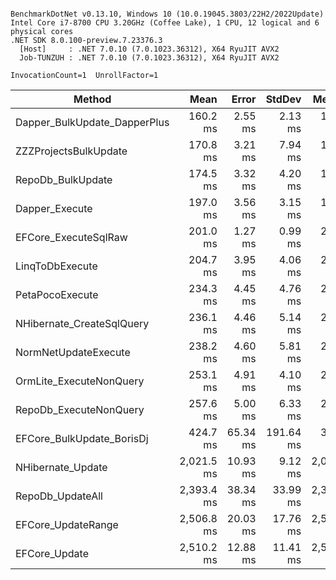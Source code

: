 ```

BenchmarkDotNet v0.13.10, Windows 10 (10.0.19045.3803/22H2/2022Update)
Intel Core i7-8700 CPU 3.20GHz (Coffee Lake), 1 CPU, 12 logical and 6 physical cores
.NET SDK 8.0.100-preview.7.23376.3
  [Host]     : .NET 7.0.10 (7.0.1023.36312), X64 RyuJIT AVX2
  Job-TUNZUH : .NET 7.0.10 (7.0.1023.36312), X64 RyuJIT AVX2

InvocationCount=1  UnrollFactor=1  

```
| Method                       | Mean       | Error    | StdDev    | Median     | Rank | Gen0       | Gen1      | Gen2      | Allocated |
|----------------------------- |-----------:|---------:|----------:|-----------:|-----:|-----------:|----------:|----------:|----------:|
| Dapper_BulkUpdate_DapperPlus |   160.2 ms |  2.55 ms |   2.13 ms |   159.7 ms |    1 |          - |         - |         - |   5.39 MB |
| ZZZProjectsBulkUpdate        |   170.8 ms |  3.21 ms |   7.94 ms |   168.4 ms |    2 |          - |         - |         - |   1.82 MB |
| RepoDb_BulkUpdate            |   174.5 ms |  3.32 ms |   4.20 ms |   174.5 ms |    3 |          - |         - |         - |   1.07 MB |
| Dapper_Execute               |   197.0 ms |  3.56 ms |   3.15 ms |   196.6 ms |    4 |          - |         - |         - |   5.67 MB |
| EFCore_ExecuteSqlRaw         |   201.0 ms |  1.27 ms |   0.99 ms |   201.2 ms |    5 |          - |         - |         - |   5.68 MB |
| LinqToDbExecute              |   204.7 ms |  3.95 ms |   4.06 ms |   203.2 ms |    5 |          - |         - |         - |   5.67 MB |
| PetaPocoExecute              |   234.3 ms |  4.45 ms |   4.76 ms |   232.6 ms |    6 |          - |         - |         - |   5.68 MB |
| NHibernate_CreateSqlQuery    |   236.1 ms |  4.46 ms |   5.14 ms |   236.2 ms |    6 |          - |         - |         - |    5.7 MB |
| NormNetUpdateExecute         |   238.2 ms |  4.60 ms |   5.81 ms |   238.4 ms |    6 |          - |         - |         - |  11.34 MB |
| OrmLite_ExecuteNonQuery      |   253.1 ms |  4.91 ms |   4.10 ms |   253.3 ms |    7 |          - |         - |         - |  19.84 MB |
| RepoDb_ExecuteNonQuery       |   257.6 ms |  5.00 ms |   6.33 ms |   258.5 ms |    7 |          - |         - |         - |   5.67 MB |
| EFCore_BulkUpdate_BorisDj    |   424.7 ms | 65.34 ms | 191.64 ms |   305.9 ms |    8 |  2000.0000 | 1000.0000 |         - |  14.61 MB |
| NHibernate_Update            | 2,021.5 ms | 10.93 ms |   9.12 ms | 2,020.8 ms |    9 | 18000.0000 | 7000.0000 | 1000.0000 |  118.3 MB |
| RepoDb_UpdateAll             | 2,393.4 ms | 38.34 ms |  33.99 ms | 2,387.3 ms |   10 |  4000.0000 | 3000.0000 |         - |  32.02 MB |
| EFCore_UpdateRange           | 2,506.8 ms | 20.03 ms |  17.76 ms | 2,502.2 ms |   11 | 24000.0000 | 6000.0000 |         - |  173.1 MB |
| EFCore_Update                | 2,510.2 ms | 12.88 ms |  11.41 ms | 2,509.3 ms |   11 | 24000.0000 | 6000.0000 |         - | 173.56 MB |
